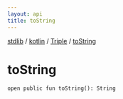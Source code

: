 ```yaml
---
layout: api
title: toString
---
```

[stdlib](../../index.html) / [kotlin](../index.html) / [Triple](index.html) / [toString](toString.html)

# toString

```
open public fun toString(): String
```
